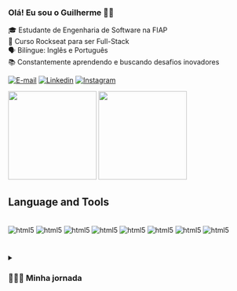 ### Olá! Eu sou o Guilherme 👋🏼

🎓 Estudante de Engenharia de Software na FIAP <br/>
🔧 Curso Rockseat para ser Full-Stack <br/>
🗣️ Bilíngue: Inglês e Português <br/>
📚 Constantemente aprendendo e buscando desafios inovadores <br/>

[![E-mail](https://img.shields.io/badge/Gmail-D14836?style=for-the-badge&logo=gmail&logoColor=white)](mailto:guidalposolomatheus@icloud.com)
[![Linkedin](https://img.shields.io/badge/LinkedIn-0077B5?style=for-the-badge&logo=linkedin&logoColor=white)](https://www.linkedin.com/in/GDPMg/)
[![Instagram](https://img.shields.io/badge/Instagram-E4405F?style=for-the-badge&logo=instagram&logoColor=white)](https://www.instagram.com/guilhermedal/)

<div>
  <a href+"https://github.com/GDPMg">
  <img height="180em" src="https://github-readme-stats.vercel.app/api?username=GDPMg&show_icons=true&theme=transparent&iclude_all_commits+true&count_private=true"/>
  <img height="180em" src="https://github-readme-stats.vercel.app/api/top-langs/?username=GDPMg&layout=compact&langs_count=16&theme=transparent"/>
</div>


## Language and Tools

<div style="display: inline_block"> <br/>
  <img align="center" alt="html5" src="https://img.shields.io/badge/HTML5-E34F26?style=for-the-badge&logo=html5&logoColor=white" />
  <img align="center" alt="html5" src="https://img.shields.io/badge/CSS-239120?&style=for-the-badge&logo=css3&logoColor=white" />
  <img align="center" alt="html5" src="https://img.shields.io/badge/JavaScript-323330?style=for-the-badge&logo=javascript&logoColor=F7DF1E" />
  <img align="center" alt="html5" src="https://img.shields.io/badge/Python-14354C?style=for-the-badge&logo=python&logoColor=white" />
  <img align="center" alt="html5" src="https://img.shields.io/badge/C%2B%2B-00599C?style=for-the-badge&logo=c%2B%2B&logoColor=white" />
  <img align="center" alt="html5" src="https://img.shields.io/badge/React-20232A?style=for-the-badge&logo=react&logoColor=61DAFB" />
  <img align="center" alt="html5" src="https://img.shields.io/badge/Node.js-43853D?style=for-the-badge&logo=node.js&logoColor=white" />
  <img align="center" alt="html5" src="https://img.shields.io/badge/Bootstrap-563D7C?style=for-the-badge&logo=bootstrap&logoColor=white" />
  
</div>

#

<details>
  <summary><h3>👨🏻‍💻 Minha jornada </h3></summary>
👋 Olá, sou o Guilherme, um entusiasta da tecnologia e estudante de Engenharia de Software na FIAP. Morei nos Estados Unidos, tornando-me bilingue e foi onde eu me apaixonei pela tecnologia.                                                            
                                                                                           
🚀 Atualmente, estou focado em aprimorar minhas habilidades para me tornar um desenvolvedor full-stack. Estou envolvido no curso da Rocketseat, uma jornada emocionante que me desafia a dominar as mais recentes tecnologias e práticas de programação.

📚 Além dos estudos formais, acredito na aprendizagem contínua e na aplicação prática do conhecimento. Estou sempre em busca de novos desafios e oportunidades para contribuir para projetos inovadores.

Vamos construir o futuro juntos! 💻✨
  
</details>
